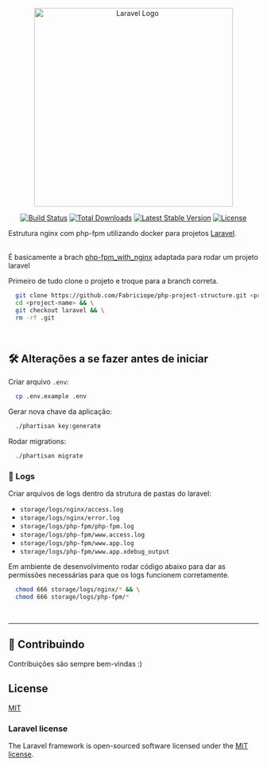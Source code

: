 <p align="center"><a href="https://laravel.com" target="_blank"><img src="https://raw.githubusercontent.com/laravel/art/master/logo-lockup/5%20SVG/2%20CMYK/1%20Full%20Color/laravel-logolockup-cmyk-red.svg" width="400" alt="Laravel Logo"></a></p>

<p align="center">
<a href="https://github.com/laravel/framework/actions"><img src="https://github.com/laravel/framework/workflows/tests/badge.svg" alt="Build Status"></a>
<a href="https://packagist.org/packages/laravel/framework"><img src="https://img.shields.io/packagist/dt/laravel/framework" alt="Total Downloads"></a>
<a href="https://packagist.org/packages/laravel/framework"><img src="https://img.shields.io/packagist/v/laravel/framework" alt="Latest Stable Version"></a>
<a href="https://packagist.org/packages/laravel/framework"><img src="https://img.shields.io/packagist/l/laravel/framework" alt="License"></a>
</p>


Estrutura nginx com php-fpm utilizando docker para projetos [Laravel](https://laravel.com/).
<br><br>

É basicamente a brach [php-fpm_with_nginx](https://github.com/Fabriciope/php-project-structure/tree/php-fpm_with_nginx) adaptada para rodar um projeto laravel

Primeiro de tudo clone o projeto e troque para a branch correta.
```bash
  git clone https://github.com/Fabriciope/php-project-structure.git <project-name> && \
  cd <project-name> && \
  git checkout laravel && \
  rm -rf .git
```
<br>

## 🛠️ Alterações a se fazer antes de iniciar
Criar arquivo `.env`:
```bash
  cp .env.example .env
```

Gerar nova chave da aplicação:
```bash
  ./phartisan key:generate
```

Rodar migrations:
```bash
  ./phartisan migrate
```

### 🧾 Logs
Criar arquivos de logs dentro da strutura de pastas do laravel:
- `storage/logs/nginx/access.log`
- `storage/logs/nginx/error.log`
- `storage/logs/php-fpm/php-fpm.log`
- `storage/logs/php-fpm/www.access.log`
- `storage/logs/php-fpm/www.app.log`
- `storage/logs/php-fpm/www.app.xdebug_output`

 Em ambiente de desenvolvimento rodar código abaixo para dar as permissões necessárias para que os logs funcionem corretamente.
```bash
  chmod 666 storage/logs/nginx/* && \
  chmod 666 storage/logs/php-fpm/*
```
<br>

<hr>

<!--
## 🏗️ php artisan
TODO: documentar 
<br><br>
-->

## 🤝 Contribuindo

Contribuições são sempre bem-vindas :)
<br>

## License
[MIT](https://choosealicense.com/licenses/mit/)

### Laravel license

The Laravel framework is open-sourced software licensed under the [MIT license](https://opensource.org/licenses/MIT).
